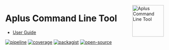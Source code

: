 <a href="https://gitlab.com/aplus-framework/aplus"><img src="https://gitlab.com/aplus-framework/aplus/-/raw/master/guide/image.png" alt="Aplus Command Line Tool" align="right" width="100"></a>

# Aplus Command Line Tool

- [User Guide](https://docs.aplus-framework.com/guides/aplus/index.html)

[![pipeline](https://gitlab.com/aplus-framework/aplus/badges/master/pipeline.svg)](https://gitlab.com/aplus-framework/aplus/-/pipelines?scope=branches)
[![coverage](https://gitlab.com/aplus-framework/aplus/badges/master/coverage.svg?job=test:php)](https://aplus-framework.gitlab.io/aplus/coverage/)
[![packagist](https://img.shields.io/packagist/v/aplus/aplus)](https://packagist.org/packages/aplus/aplus)
[![open-source](https://img.shields.io/badge/open--source-donate-magenta)](https://www.paypal.com/donate/?hosted_button_id=NGBNW5PY4VSJ4)
